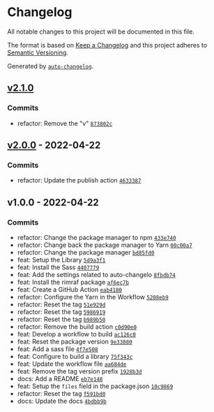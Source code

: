 # Changelog

All notable changes to this project will be documented in this file.

The format is based on [Keep a Changelog](https://keepachangelog.com/en/1.0.0/)
and this project adheres to [Semantic Versioning](https://semver.org/spec/v2.0.0.html).

Generated by [`auto-changelog`](https://github.com/CookPete/auto-changelog).

## [v2.1.0](https://github.com/yushanwebdev/center-child/compare/v2.0.0...v2.1.0)

### Commits

- refactor: Remove the "v" [`873802c`](https://github.com/yushanwebdev/center-child/commit/873802cda9f2a18c08651cdf3188062c0d9b6872)

## [v2.0.0](https://github.com/yushanwebdev/center-child/compare/v1.0.0...v2.0.0) - 2022-04-22

### Commits

- refactor: Update the publish action [`4633387`](https://github.com/yushanwebdev/center-child/commit/46333873ab801b47ab2a2bd06d98415728e4e4d2)

## v1.0.0 - 2022-04-22

### Commits

- refactor: Change the package manager to npm [`433e740`](https://github.com/yushanwebdev/center-child/commit/433e74073577469a389601d9c33f9fb25d480203)
- refactor: Change back the package manager to Yarn [`00c00a7`](https://github.com/yushanwebdev/center-child/commit/00c00a74f310013d2afb786d7500536806ad1833)
- refactor: Change the package manager [`bd85fd0`](https://github.com/yushanwebdev/center-child/commit/bd85fd00ea1f60ec1885ef2b3699e64c7b8fc79b)
- feat: Setup the Library [`5d9a3f1`](https://github.com/yushanwebdev/center-child/commit/5d9a3f163665d41261d4ebfeeb00a9b6957e6801)
- feat: Install the Sass [`4407779`](https://github.com/yushanwebdev/center-child/commit/4407779e00c9c3bbf495635f90f25cc97df7907e)
- feat: Add the settings related to auto-changelo [`8fbdb74`](https://github.com/yushanwebdev/center-child/commit/8fbdb7495776c1b9453a9954ac43ba5066f64749)
- feat: Install the rimraf package [`af6ec7b`](https://github.com/yushanwebdev/center-child/commit/af6ec7bc7feedd2158c0e61e446333cbc99762c5)
- feat: Create a GitHub Action [`eab4180`](https://github.com/yushanwebdev/center-child/commit/eab418091dd1fdb6358fa98e64b431433b0131ac)
- refactor: Configure the Yarn in the Workflow [`5208eb9`](https://github.com/yushanwebdev/center-child/commit/5208eb98fc8030df4f0421da59b80519b5408565)
- refactor: Reset the tag [`51e929d`](https://github.com/yushanwebdev/center-child/commit/51e929dc78eb4c23a316fecba29a179bfb79e98e)
- refactor: Reset the tag [`5986919`](https://github.com/yushanwebdev/center-child/commit/5986919e39b8d752fb30bac50fa65f3eba092cbb)
- refactor: Reset the tag [`b989b50`](https://github.com/yushanwebdev/center-child/commit/b989b5022086b1f2ce2b6450b728470ae80ac5bf)
- refactor: Remove the build action [`c0d90e0`](https://github.com/yushanwebdev/center-child/commit/c0d90e070bae480152d055490e228fd1269e622c)
- feat: Develop a workflow to build [`ac126c0`](https://github.com/yushanwebdev/center-child/commit/ac126c0ffa448815a2af1de503997c8e3b43ed29)
- feat: Reset the package version [`9e33880`](https://github.com/yushanwebdev/center-child/commit/9e338800438a0e00664ed7ba37963612da71fd7a)
- feat: Add a sass file [`4f7e508`](https://github.com/yushanwebdev/center-child/commit/4f7e5082b3c1f7e2b6f6e9c12f9d3afb3f583e6d)
- feat: Configure to build a library [`75f343c`](https://github.com/yushanwebdev/center-child/commit/75f343c02691a4b9fa1594d24f96780147434c78)
- feat: Update the workflow file [`aa684de`](https://github.com/yushanwebdev/center-child/commit/aa684de3d881ecde8e2081fb61b073f28e8696d8)
- feat: Remove the tag version prefix [`1928b3d`](https://github.com/yushanwebdev/center-child/commit/1928b3df395c0f145c219f2d4fab04fd3d7925ca)
- docs: Add a README [`eb7e148`](https://github.com/yushanwebdev/center-child/commit/eb7e14869706290adb5d8b61151718669e3fc615)
- feat: Setup the `files` field in the package.json [`10c9869`](https://github.com/yushanwebdev/center-child/commit/10c986999bebad036bb8194c3caab7a286e347a7)
- refactor: Reset the tag [`f591bd0`](https://github.com/yushanwebdev/center-child/commit/f591bd05b3b22c0f09492a62f16da7c1425e999e)
- docs: Update the docs [`4bdbb9b`](https://github.com/yushanwebdev/center-child/commit/4bdbb9b54c7f3ebe776271aff53dda3d55439f61)
